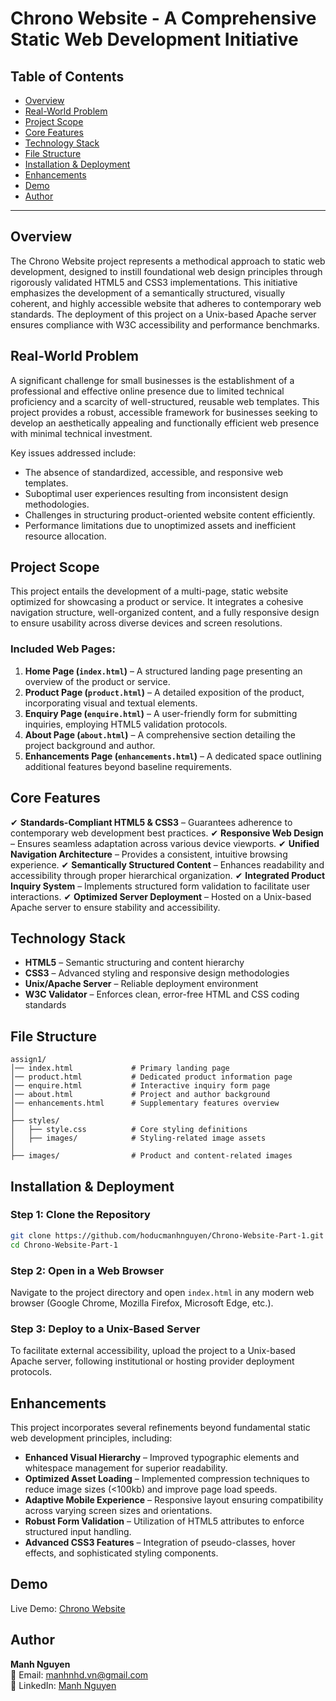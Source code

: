 # Chrono Website - A Comprehensive Static Web Development Initiative

## Table of Contents

- [Overview](#overview)
- [Real-World Problem](#real-world-problem)
- [Project Scope](#project-scope)
- [Core Features](#core-features)
- [Technology Stack](#technology-stack)
- [File Structure](#file-structure)
- [Installation & Deployment](#installation--deployment)
- [Enhancements](#enhancements)
- [Demo](#demo)
- [Author](#author)

---

## Overview
The Chrono Website project represents a methodical approach to static web development, designed to instill foundational web design principles through rigorously validated HTML5 and CSS3 implementations. This initiative emphasizes the development of a semantically structured, visually coherent, and highly accessible website that adheres to contemporary web standards. The deployment of this project on a Unix-based Apache server ensures compliance with W3C accessibility and performance benchmarks.

## Real-World Problem
A significant challenge for small businesses is the establishment of a professional and effective online presence due to limited technical proficiency and a scarcity of well-structured, reusable web templates. This project provides a robust, accessible framework for businesses seeking to develop an aesthetically appealing and functionally efficient web presence with minimal technical investment.

Key issues addressed include:
- The absence of standardized, accessible, and responsive web templates.
- Suboptimal user experiences resulting from inconsistent design methodologies.
- Challenges in structuring product-oriented website content efficiently.
- Performance limitations due to unoptimized assets and inefficient resource allocation.

## Project Scope
This project entails the development of a multi-page, static website optimized for showcasing a product or service. It integrates a cohesive navigation structure, well-organized content, and a fully responsive design to ensure usability across diverse devices and screen resolutions.

### Included Web Pages:
1. **Home Page (`index.html`)** – A structured landing page presenting an overview of the product or service.
2. **Product Page (`product.html`)** – A detailed exposition of the product, incorporating visual and textual elements.
3. **Enquiry Page (`enquire.html`)** – A user-friendly form for submitting inquiries, employing HTML5 validation protocols.
4. **About Page (`about.html`)** – A comprehensive section detailing the project background and author.
5. **Enhancements Page (`enhancements.html`)** – A dedicated space outlining additional features beyond baseline requirements.

## Core Features
✔ **Standards-Compliant HTML5 & CSS3** – Guarantees adherence to contemporary web development best practices.
✔ **Responsive Web Design** – Ensures seamless adaptation across various device viewports.
✔ **Unified Navigation Architecture** – Provides a consistent, intuitive browsing experience.
✔ **Semantically Structured Content** – Enhances readability and accessibility through proper hierarchical organization.
✔ **Integrated Product Inquiry System** – Implements structured form validation to facilitate user interactions.
✔ **Optimized Server Deployment** – Hosted on a Unix-based Apache server to ensure stability and accessibility.

## Technology Stack
- **HTML5** – Semantic structuring and content hierarchy
- **CSS3** – Advanced styling and responsive design methodologies
- **Unix/Apache Server** – Reliable deployment environment
- **W3C Validator** – Enforces clean, error-free HTML and CSS coding standards

## File Structure
```
assign1/
│── index.html             # Primary landing page
│── product.html           # Dedicated product information page
│── enquire.html           # Interactive inquiry form page
│── about.html             # Project and author background
│── enhancements.html      # Supplementary features overview
│
├── styles/
│   ├── style.css          # Core styling definitions
│   ├── images/            # Styling-related image assets
│
├── images/                # Product and content-related images
```

## Installation & Deployment
### Step 1: Clone the Repository
```bash
git clone https://github.com/hoducmanhnguyen/Chrono-Website-Part-1.git
cd Chrono-Website-Part-1
```
### Step 2: Open in a Web Browser
Navigate to the project directory and open `index.html` in any modern web browser (Google Chrome, Mozilla Firefox, Microsoft Edge, etc.).

### Step 3: Deploy to a Unix-Based Server
To facilitate external accessibility, upload the project to a Unix-based Apache server, following institutional or hosting provider deployment protocols.

## Enhancements
This project incorporates several refinements beyond fundamental static web development principles, including:
- **Enhanced Visual Hierarchy** – Improved typographic elements and whitespace management for superior readability.
- **Optimized Asset Loading** – Implemented compression techniques to reduce image sizes (<100kb) and improve page load speeds.
- **Adaptive Mobile Experience** – Responsive layout ensuring compatibility across varying screen sizes and orientations.
- **Robust Form Validation** – Utilization of HTML5 attributes to enforce structured input handling.
- **Advanced CSS3 Features** – Integration of pseudo-classes, hover effects, and sophisticated styling components.

## Demo
Live Demo: [Chrono Website](https://hoducmanhnguyen.github.io/Chrono-Website-Part-1/product.html)

## Author

**Manh Nguyen**\
📧 Email: [manhnhd.vn@gmail.com](mailto\:manhnhd.vn@gmail.com)\
🔗 LinkedIn: [Manh Nguyen](https://www.linkedin.com/in/harrryy/)
